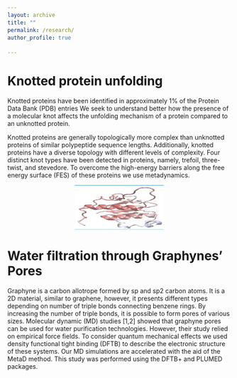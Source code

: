 ```yaml
---
layout: archive
title: ""
permalink: /research/
author_profile: true

---
```

Knotted protein unfolding
====
Knotted proteins have been identified in approximately 1% of the Protein Data Bank (PDB) entries
We seek to understand better how the presence of a molecular knot affects the unfolding mechanism of a protein compared to an unknotted protein. 

Knotted proteins are generally topologically more complex than unknotted proteins of similar polypeptide sequence lengths. Additionally, knotted proteins have a diverse topology with different levels of complexity. Four distinct knot types have been detected in proteins, namely, trefoil, three-twist, and stevedore. To overcome the high-energy barriers along the free energy surface (FES) of these proteins we use metadynamics. 

<div style="text-align: center;">
<img src="/images/1J85.png" alt ="centered image" height = "100" width="200">
</div>

  
Water filtration through Graphynes’ Pores
====

Graphyne is a carbon allotrope formed by sp and sp2 carbon atoms. It is a 2D material, similar to graphene, however, it presents different types depending on number of triple bonds connecting benzene rings. By increasing the number of triple bonds, it is possible to form pores of various sizes. Molecular dynamic (MD) studies [1,2] showed that graphyne pores can be used for water purification technologies. However, their study relied on empirical force fields. To consider quantum mechanical effects we used density functional tight binding (DFTB) to describe the electronic structure of these systems. Our MD simulations are accelerated with the aid of the MetaD method. ﻿This study was performed using the DFTB+ and PLUMED packages.





